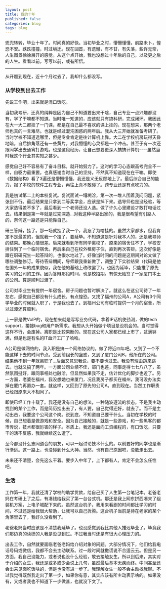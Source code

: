 ```yaml
---
layout: post
title: 我的十年
published: false
categories: blog
tags: blog
---
```


兜兜转转，毕业十年了。时间真的好快。当初毕业之时，懵懵懂懂，前路未卜，惶恐不安。跌跌撞撞，时过境迁。现在回首，有遗憾，有不甘，有失落，些许无奈，人生图景徐徐展开的感觉。从这个点开始，我也没想过十年后的自己，以及更之后的人生。看看以前，写写以前，或有所悟。

---

从开题到现在，近十个月过去了，我却什么都没写。

### 从学校到出去工作

先说工作吧，出来就是混口饭吃。

当初我考研，还真的纯粹是因为自己不知道要出来干啥，自己专业一点兴趣都没有，学了干嘛都不知道。当时唯一知道的，应该就只有搞科研，完成闭环。我因此在大一大二都挂了一门课，都是在自己最不喜欢的课上挂的。现在想来，那两个老师也真的一言难尽。也就是经过混沌困惑的两年后。我从大三开始就准备考研了。当时学校不知道选哪里，但是专业肯定是往计算机上靠。大二在学校机房玩得天昏地暗，自后排角落还有一些黄片。对我懵懂的心灵都是一个冲击。甚至于有一次还跟同学出去通宵打游戏。也是这段经历，让自己想要更深入搞搞计算机----虽然当时我这个行业其实知之甚少。

感觉自己好不容易有了奋斗目标，就开始努力了。这时的学习心态跟高考完全不一样，自驱力最重要。也真感谢当时自己的坚持，不然真不知道现在在干嘛。即使《数据结构》看了3遍还是懵懵懂懂，我还是义无反顾地上了。最后综合自己的能力，报了本校的软件工程专业，再往上真不敢碰了。跨专业还是有点吃力的。

我是初试第二上的本校复试。复试面试一塌糊涂，第一次一堆人围着我问问题，紧张到不行。最后结果是只拿到二等奖学金，应该是掉下来。选导师也是没经验，等大家选得差不多了，最后看到一个老师还没人选。做了许久心里建设才敢打电话过去。结果倒是第一年就是过完深造...对我这种半路出家的，我是很希望有引路人的，奈何这一路还是只能靠自己。

研三答辩，挂了。那一场就挂了我一个，我忘了为啥挂的。虽然大家都水，但我肯定不是最差的，但就我一个挂了，要延毕。不知道这是针对我本人的，还是我导师的结果。那晚心情很差。后来就看到所有同学离校了。原来的宿舍住不了，学校安排住到了一个临时宿舍。再后来自己在校外租房子住，直到再次答辩。这次好像是跟在职研究生一起答辩的。也很水地过了。好像当时问的问题是这期间对论文做了哪些调整修订。等待答辩期间，导师跟我重新做了，调整了下实验结果（代码是他在国外一年的成果貌似，我在他的基础上改改罢了）。也因为延毕，只能推了原先实习的公司的工作。因为答辩那段时间，也是校招期。有惊无险签了一家厦门本土的公司。算是顺利过渡了。

公司对毕业生有提供一年宿舍。房子问题也暂时解决了。就这么在这公司待了一年左右，感觉自己都没有什么成长，有点惶恐。又找了福州的公司A，A公司有3个同学毕业的时候就入职了，于是我也去了。到福州公司有临时提供一个月的宿舍，所以过渡还算顺利。

上一家是做VoIP的，现在想来就是写写业务代码，拿着IP话机使劲测，做的tech support，接接bug和用户新需求。我想从头开始做个项目是没机会的。当时觉得这样不行，会废掉。离职是比较果断的。现在这公司人家都已经上市了，盆满钵满，但是也是有名的IT血汗工厂了哈哈。

A公司是做网络的，我入职是搞一个网络协议的。做了将近四年吧。又到了一个不能这样下去的时间节点。受到前组长的蛊惑，又到了厦门公司B，他所在的公司。结果他不到一年就离职了...后面又意思我说，要不要也过去。我没有理由跳来跳去。也就又搞了两年。一方面公司业绩不佳，部门也差，同事走得七七八八了，虽然氛围挺好，跟同事相处也融洽，但显然如果我不走，估计优化的脚步也近了。另一方面，老婆在福州，我没想她也来厦门，况且我房子都买在福州，我可没办法卖掉在厦门再置办一套。就这样，又回到了原先的公司A，直到现在。当然工作职责已经跟原来大不相同了。

即使已经工作十载了。我还是没有自己的想法，一种随波逐流的状态。不是我主动找到的某个工作，而是简历挂出去了，有人要，自己觉得还好，就去了。而不是主动出击，我要这个公司这个岗。说到底，不知道自己要干什么。当初在学校的时候，自己想着是做游戏和安全。因为自己接触的，就是一些游戏，和一些黑客的都市传说，技术都很厉害的样子。本质上，我还是面向工资编程的，有口饭吃，只要干的活不反感，我就继续这么遭了。

至今都没什么志同道合的朋友，可以一起讨论技术什么的。以前要好的同学也是渐行渐远。这一路上，也没碰到什么大神。当然，也有自己原因吧，没敢走出去。

未来还不清楚，会先这么干着。要步入中年了，上下都有人，肯定不会怎么任性吧。

### 生活

工作第一年，我就还清了学校的助学贷款，给自己买了人生第一台笔记本。老爸老妈在考研上了之后，有凑钱给我买了第一台台式机。那还是我上网东拼西凑来了组装机方案，上电子城配下来的。虽然这台机子，我用来看剧的时间都比学习的时间，不过还是给我很大帮助，让我可以自己折腾。这台机子当前是待在老家的某个角落里去了，我好久没看到了。

老爸老妈当时应该是不清楚我延毕了。也没感觉到我比其他人推迟毕业了。毕竟我们那边真的读研的人我是没见到过。不过我当时还是有很大心理压力的。

出去工作，自然就要面临老爸老妈给介绍对象的问题。大部分情况下，他们给我电话号码或微信，我都不会去主动联系。过一段时间就撒谎说不合适云云。但是另一方面，我自己没能力，或者说也没什么经验，敢去接触女生。所以到后来，其实对于介绍的女生，我还是或多或少会说上几句，虽然最后基本无疾而终。中间甚至还会出来见面吃饭啥的，但是也没有进一步了。我理解女生一般不会主动找我聊。不过我觉得既然我走出了第一步，如果你有意，其实应该有所主动表示啥的。如果没有，又或者我也不知道下一步做甚，也就没下文了。

